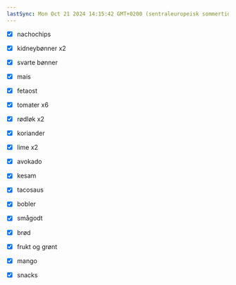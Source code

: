 ```yaml
---
lastSync: Mon Oct 21 2024 14:15:42 GMT+0200 (sentraleuropeisk sommertid)
---
```

- [x] nachochips
- [x] kidneybønner x2
- [x] svarte bønner
- [x] mais
- [x] fetaost
- [x] tomater x6
- [x] rødløk x2
- [x] koriander
- [x] lime x2
- [x] avokado
- [x] kesam
- [x] tacosaus

- [x] bobler
- [x] smågodt 

- [x] brød
- [x] frukt og grønt
- [x] mango 
- [x] snacks